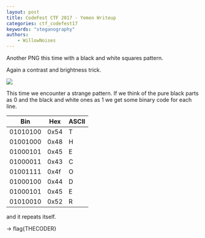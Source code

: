 ```yaml
---
layout: post
title: CodeFest CTF 2017 - Yemen Writeup
categories: ctf_codefest17
keywords: "steganography"
authors:
    - WillowNoises
---
```


Another PNG this time with a black and white squares pattern.

Again a contrast and brightness trick.

<img class="medium_img" src="{{ site-url }}/assets/codefest17/dots.png">

This time we encounter a strange pattern.
If we think of the pure black parts as 0 and the black and white ones as 1 we get some binary code for each line.

Bin | Hex | ASCII
-- | -- | --
01010100 | 0x54 | T
01001000 | 0x48 | H
01000101 | 0x45 | E
01000011 | 0x43 | C
01001111 | 0x4f | O
01000100 | 0x44 | D
01000101 | 0x45 | E
01010010 | 0x52 | R

and it repeats itself.

-> flag{THECODER}
